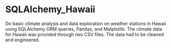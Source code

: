 # SQLAlchemy_Hawaii
Do basic climate analysis and data exploration on weather stations in Hawaii using SQLAlchemy ORM queries, Pandas, and Matplotlib. The climate data for Hawaii was provided through two CSV files. The data had to be cleaned and engineered.

